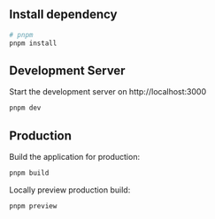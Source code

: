 
## Install dependency

```bash
# pnpm
pnpm install
```


## Development Server

Start the development server on http://localhost:3000

```bash
pnpm dev
```


## Production

Build the application for production:

```bash
pnpm build
```


Locally preview production build:

```bash
pnpm preview
```